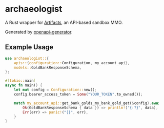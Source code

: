 # archaeologist

A Rust wrapper for [Artifacts](https://artifactsmmo.com/), an API-based sandbox MMO.

Generated by [openapi-generator](https://openapi-generator.tech/).

## Example Usage

```rust
use archaeologist::{
    apis::{configuration::Configuration, my_account_api},
    models::GoldBankResponseSchema,
};

#[tokio::main]
async fn main() {
    let mut config = Configuration::new();
    config.bearer_access_token = Some("YOUR_TOKEN".to_owned());

    match my_account_api::get_bank_golds_my_bank_gold_get(&config).await {
        Ok(GoldBankResponseSchema { data }) => println!("{:?}", data),
        Err(err) => panic!("{}", err),
    }
}
```
